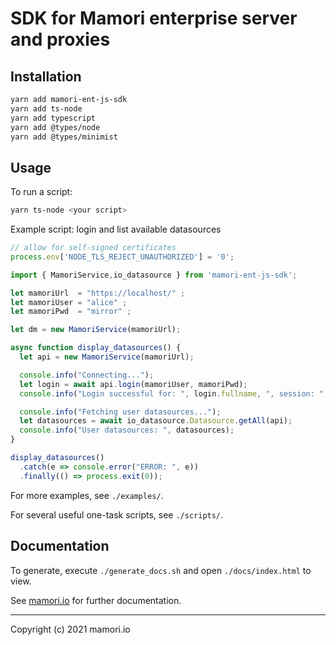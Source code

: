 # SDK for Mamori enterprise server and proxies

## Installation
```sh
yarn add mamori-ent-js-sdk
yarn add ts-node
yarn add typescript
yarn add @types/node
yarn add @types/minimist

```

## Usage
To run a script:
```sh
yarn ts-node <your script>
```

Example script: login and list available datasources
```js
// allow for self-signed certificates
process.env['NODE_TLS_REJECT_UNAUTHORIZED'] = '0';

import { MamoriService,io_datasource } from 'mamori-ent-js-sdk';

let mamoriUrl  = "https://localhost/" ;
let mamoriUser = "alice" ;
let mamoriPwd  = "mirror" ;

let dm = new MamoriService(mamoriUrl);

async function display_datasources() {
  let api = new MamoriService(mamoriUrl);

  console.info("Connecting...");
  let login = await api.login(mamoriUser, mamoriPwd);
  console.info("Login successful for: ", login.fullname, ", session: ", login.session_id);

  console.info("Fetching user datasources...");
  let datasources = await io_datasource.Datasource.getAll(api);
  console.info("User datasources: ", datasources);
}

display_datasources()
  .catch(e => console.error("ERROR: ", e))
  .finally(() => process.exit(0));
```

For more examples, see `./examples/`.

For several useful one-task scripts, see `./scripts/`.

## Documentation
To generate, execute `./generate_docs.sh` and open `./docs/index.html` to view.

See [mamori.io](https://mamori.io/resources.html) for further documentation.

----
Copyright (c) 2021 mamori.io
